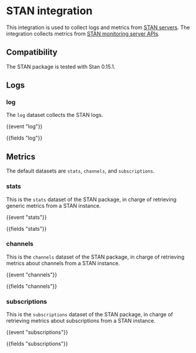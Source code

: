 # STAN integration

This integration is used to collect logs and metrics from [STAN servers](https://github.com/nats-io/stan.go).
The integration collects metrics from [STAN monitoring server APIs](https://github.com/nats-io/nats-streaming-server/blob/master/server/monitor.go).


## Compatibility

The STAN package is tested with Stan 0.15.1.

## Logs

### log

The `log` dataset collects the STAN logs.

{{event "log"}}

{{fields "log"}}

## Metrics

The default datasets are `stats`, `channels`, and `subscriptions`.

### stats

This is the `stats` dataset of the STAN package, in charge of retrieving generic
metrics from a STAN instance.

{{event "stats"}}

{{fields "stats"}}

### channels

This is the `channels` dataset of the STAN package, in charge of retrieving
metrics about channels from a STAN instance.

{{event "channels"}}

{{fields "channels"}}

### subscriptions

This is the `subscriptions` dataset of the STAN package, in charge of retrieving
metrics about subscriptions from a STAN instance.

{{event "subscriptions"}}

{{fields "subscriptions"}}